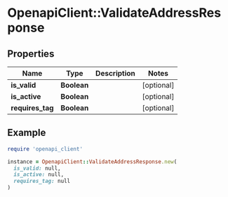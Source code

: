 # OpenapiClient::ValidateAddressResponse

## Properties

| Name | Type | Description | Notes |
| ---- | ---- | ----------- | ----- |
| **is_valid** | **Boolean** |  | [optional] |
| **is_active** | **Boolean** |  | [optional] |
| **requires_tag** | **Boolean** |  | [optional] |

## Example

```ruby
require 'openapi_client'

instance = OpenapiClient::ValidateAddressResponse.new(
  is_valid: null,
  is_active: null,
  requires_tag: null
)
```

